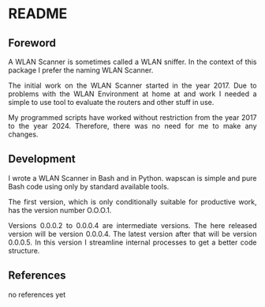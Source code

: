 # README

## Foreword

<p align="justify">A WLAN Scanner is sometimes called a WLAN sniffer. In the context of this package I prefer the naming WLAN Scanner.</p>

<p align="justify">The initial work on the WLAN Scanner started in the year 2017. Due to problems with the WLAN Environment at home at and work I needed a simple to use tool to evaluate the routers and other stuff in use.</p>

<p align="justify">My programmed scripts have worked without restriction from the year 2017 to the year 2024. Therefore, there was no need for me to make any changes.</p>

## Development

<p align="justify">I wrote a WLAN Scanner in Bash and in Python. wapscan is simple and pure Bash code using only by standard available tools.</p>

<p align="justify">The first version, which is only conditionally suitable for productive work, has the version number O.O.O.1.</p>

<p align="justify">Versions 0.0.0.2 to 0.0.0.4 are intermediate versions. The here released version will be version 0.0.0.4. The latest version after that will be version 0.0.0.5. In this version I streamline internal processes to get a better code structure.</p>

## References

no references yet

<p align="justify"></p>

<p align="justify"></p>

<p align="justify"></p>
